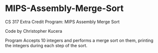 MIPS-Assembly-Merge-Sort
========================

CS 317 Extra Credit Program: MIPS Assembly Merge Sort

Code by Christopher Kucera

Program Accepts 10 integers and performs a merge sort on them, printing the integers during each step of the sort.

